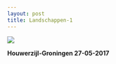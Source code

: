 ```yaml
---
layout: post
title: Landschappen-1
---
```

![](/Mijn-fotoblog/img/IMGP8117.jpg)

**Houwerzijl-Groningen 27-05-2017**
